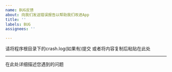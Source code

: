 ```yaml
---
name: BUG反馈
about: 向我们发送错误报告以帮助我们改进App
title: ''
labels: BUG
assignees: ''

---
```


请将程序根目录下的crash.log(如果有)提交
或者将内容复制后粘贴在此处

---
在此处详细描述您遇到的问题
